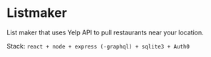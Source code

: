 # Listmaker
List maker that uses Yelp API to pull restaurants near your location. 

Stack: `react + node + express (-graphql) + sqlite3 + Auth0 `